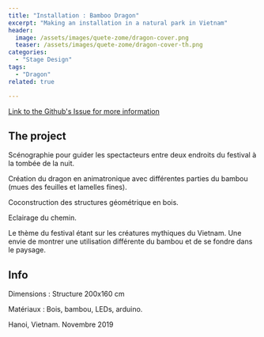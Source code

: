 ```yaml
---
title: "Installation : Bamboo Dragon"
excerpt: "Making an installation in a natural park in Vietnam"
header:
  image: /assets/images/quete-zome/dragon-cover.png
  teaser: /assets/images/quete-zome/dragon-cover-th.png
categories:
  - "Stage Design"
tags:
  - "Dragon"
related: true

---
```

 
 
[Link to the Github's Issue for more information](https://github.com/zuperninja/blog/issues/25)


## The project

Scénographie pour guider les spectacteurs entre deux endroits du festival à la tombée de la nuit. 

Création  du  dragon  en  animatronique  avec  différentes  parties  du  bambou  (mues  des  feuilles et lamelles fines). 

Coconstruction des structures géométrique en bois.  

Eclairage du chemin.

Le thème du festival étant sur les créatures mythiques du Vietnam. Une envie de montrer une utilisation différente du bambou et de se fondre dans le paysage.

## Info

Dimensions : Structure 200x160 cm

Matériaux : Bois, bambou, LEDs, arduino.

Hanoi, Vietnam. Novembre 2019
